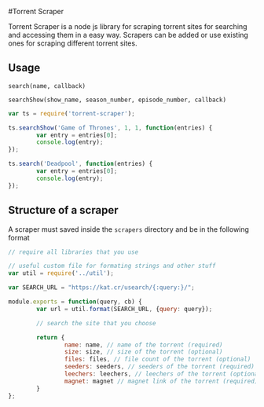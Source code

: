 #Torrent Scraper

Torrent Scraper is a node js library for scraping torrent sites for searching and accessing them in a easy way. Scrapers can be added or use existing ones for scraping different torrent sites.

## Usage

`search(name, callback)`

`searchShow(show_name, season_number, episode_number, callback)`

``` javascript
var ts = require('torrent-scraper');

ts.searchShow('Game of Thrones', 1, 1, function(entries) {
        var entry = entries[0];
        console.log(entry);
});

ts.search('Deadpool', function(entries) {
        var entry = entries[0];
        console.log(entry);
});
```

## Structure of a scraper

A scraper must saved inside the `scrapers` directory and be in the following format

``` javascript
// require all libraries that you use

// useful custom file for formating strings and other stuff
var util = require('../util');

var SEARCH_URL = "https://kat.cr/usearch/{:query:}/";

module.exports = function(query, cb) {
        var url = util.format(SEARCH_URL, {query: query});

        // search the site that you choose

        return {
                name: name, // name of the torrent (required)
                size: size, // size of the torrent (optional)
                files: files, // file count of the torrent (optional)
                seeders: seeders, // seeders of the torrent (required)
                leechers: leechers, // leechers of the torrent (optional)
                magnet: magnet // magnet link of the torrent (required)
        }
};
```
